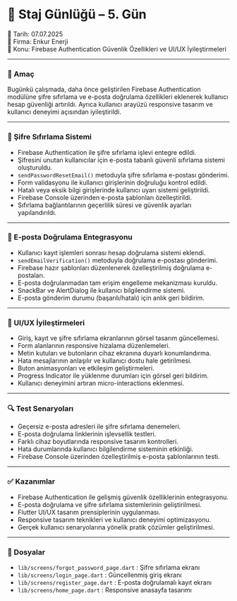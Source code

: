 
# 📘 Staj Günlüğü – 5. Gün  
📅 Tarih: 07.07.2025  
🏢 Firma: Enkur Enerji  
💼 Konu: Firebase Authentication Güvenlik Özellikleri ve UI/UX İyileştirmeleri  

---

### 🎯 Amaç  
Bugünkü çalışmada, daha önce geliştirilen Firebase Authentication modülüne şifre sıfırlama ve e-posta doğrulama özellikleri eklenerek kullanıcı hesap güvenliği artırıldı. Ayrıca kullanıcı arayüzü responsive tasarım ve kullanıcı deneyimi açısından iyileştirildi.

---

### 🔐 Şifre Sıfırlama Sistemi  

- Firebase Authentication ile şifre sıfırlama işlevi entegre edildi.
- Şifresini unutan kullanıcılar için e-posta tabanlı güvenli sıfırlama sistemi oluşturuldu.
- `sendPasswordResetEmail()` metoduyla şifre sıfırlama e-postası gönderimi.
- Form validasyonu ile kullanıcı girişlerinin doğruluğu kontrol edildi.
- Hatalı veya eksik bilgi girişlerinde kullanıcı uyarı sistemi geliştirildi.
- Firebase Console üzerinden e-posta şablonları özelleştirildi.
- Sıfırlama bağlantılarının geçerlilik süresi ve güvenlik ayarları yapılandırıldı.

---

### 📧 E-posta Doğrulama Entegrasyonu  

- Kullanıcı kayıt işlemleri sonrası hesap doğrulama sistemi eklendi.
- `sendEmailVerification()` metoduyla doğrulama e-postası gönderimi.
- Firebase hazır şablonları düzenlenerek özelleştirilmiş doğrulama e-postaları.
- E-posta doğrulanmadan tam erişim engelleme mekanizması kuruldu.
- SnackBar ve AlertDialog ile kullanıcı bilgilendirme sistemi.
- E-posta gönderim durumu (başarılı/hatalı) için anlık geri bildirim.

---

### 🎨 UI/UX İyileştirmeleri  

- Giriş, kayıt ve şifre sıfırlama ekranlarının görsel tasarım güncellemesi.
- Form alanlarının responsive hizalama düzenlemeleri.
- Metin kutuları ve butonların cihaz ekranına duyarlı konumlandırma.
- Hata mesajlarının anlaşılır ve kullanıcı dostu hale getirilmesi.
- Buton animasyonları ve etkileşim geliştirmeleri.
- Progress Indicator ile yüklenme durumları için görsel geri bildirim.
- Kullanıcı deneyimini artıran micro-interactions eklenmesi.

---

### 🔍 Test Senaryoları  

- Geçersiz e-posta adresleri ile şifre sıfırlama denemeleri.
- E-posta doğrulama linklerinin işlevsellik testleri.
- Farklı cihaz boyutlarında responsive tasarım kontrolleri.
- Hata durumlarında kullanıcı bilgilendirme sisteminin etkinliği.
- Firebase Console üzerinden özelleştirilmiş e-posta şablonlarının testi.

---

### ✅ Kazanımlar  

- Firebase Authentication ile gelişmiş güvenlik özelliklerinin entegrasyonu.
- E-posta doğrulama ve şifre sıfırlama sistemlerinin geliştirilmesi.
- Flutter UI/UX tasarım prensiplerinin uygulanması.
- Responsive tasarım teknikleri ve kullanıcı deneyimi optimizasyonu.
- Gerçek kullanıcı senaryolarına yönelik pratik çözümler geliştirilmesi.

---

### 📂 Dosyalar  

- `lib/screens/forgot_password_page.dart` : Şifre sıfırlama ekranı
- `lib/screens/login_page.dart` : Güncellenmiş giriş ekranı
- `lib/screens/register_page.dart` : E-posta doğrulamalı kayıt ekranı
- `lib/screens/home_page.dart` : Responsive anasayfa tasarımı
